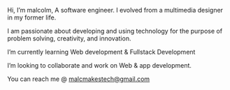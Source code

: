 Hi, I’m malcolm, A software engineer. I evolved from a multimedia designer in my former life.
 
I am passionate about developing and using technology for the purpose of problem solving, creativity, and innovation.

I’m currently learning Web development & Fullstack Development 

I’m looking to collaborate and work on Web & app development.

You can reach me @ malcmakestech@gmail.com

<!---
malcmakes/malcmakes is a ✨ special ✨ repository because its `README.md` (this file) appears on your GitHub profile.
You can click the Preview link to take a look at your changes.
--->
